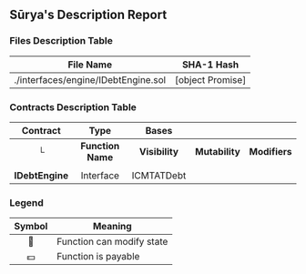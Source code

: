 ## Sūrya's Description Report

### Files Description Table


|  File Name  |  SHA-1 Hash  |
|-------------|--------------|
| ./interfaces/engine/IDebtEngine.sol | [object Promise] |


### Contracts Description Table


|  Contract  |         Type        |       Bases      |                  |                 |
|:----------:|:-------------------:|:----------------:|:----------------:|:---------------:|
|     └      |  **Function Name**  |  **Visibility**  |  **Mutability**  |  **Modifiers**  |
||||||
| **IDebtEngine** | Interface | ICMTATDebt |||


### Legend

|  Symbol  |  Meaning  |
|:--------:|-----------|
|    🛑    | Function can modify state |
|    💵    | Function is payable |
